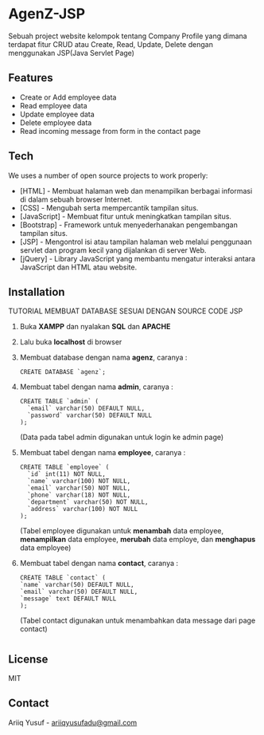 # AgenZ-JSP
Sebuah project website kelompok tentang Company Profile yang dimana terdapat fitur CRUD atau Create, Read, Update, Delete dengan menggunakan JSP(Java Servlet Page)


## Features

- Create or Add employee data
- Read employee data
- Update employee data
- Delete employee data
- Read incoming message from form in the contact page

## Tech

We uses a number of open source projects to work properly:

- [HTML] - Membuat halaman web dan menampilkan berbagai informasi di dalam sebuah browser Internet.
- [CSS] - Mengubah serta mempercantik tampilan situs.
- [JavaScript] - Membuat fitur untuk meningkatkan tampilan situs.
- [Bootstrap] - Framework untuk menyederhanakan pengembangan tampilan situs.
- [JSP] - Mengontrol isi atau tampilan halaman web melalui penggunaan servlet dan program kecil yang dijalankan di server Web.
- [jQuery] - Library JavaScript yang membantu mengatur interaksi antara JavaScript dan HTML atau website.


## Installation

TUTORIAL MEMBUAT DATABASE SESUAI DENGAN SOURCE CODE JSP
1. Buka **XAMPP** dan nyalakan **SQL** dan **APACHE**
2. Lalu buka **localhost** di browser
3. Membuat database dengan nama **agenz**, caranya :
    ```
    CREATE DATABASE `agenz`;
    ```

4. Membuat tabel dengan nama **admin**, caranya :
    ```
    CREATE TABLE `admin` (
      `email` varchar(50) DEFAULT NULL,
      `password` varchar(50) DEFAULT NULL
    );
    ```
    (Data pada tabel admin digunakan untuk login ke admin page)

4. Membuat tabel dengan nama **employee**, caranya :
    ```
    CREATE TABLE `employee` (
      `id` int(11) NOT NULL,
      `name` varchar(100) NOT NULL,
      `email` varchar(50) NOT NULL,
      `phone` varchar(18) NOT NULL,
      `department` varchar(50) NOT NULL,
      `address` varchar(100) NOT NULL
    );
    ```
    (Tabel employee digunakan untuk **menambah** data employee, **menampilkan** data employee, **merubah** data employe, dan **menghapus** data employee)

5. Membuat tabel dengan nama **contact**, caranya :
    ```
    CREATE TABLE `contact` (
    `name` varchar(50) DEFAULT NULL,
    `email` varchar(50) DEFAULT NULL,
    `message` text DEFAULT NULL
    );
    ```
    (Tabel contact digunakan untuk menambahkan data message dari page contact)


#

## License

MIT

## Contact
Ariiq Yusuf - ariiqyusufadu@gmail.com
